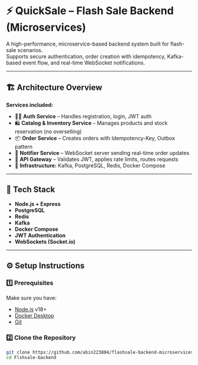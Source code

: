 # ⚡ QuickSale – Flash Sale Backend (Microservices)

A high-performance, microservice-based backend system built for flash-sale scenarios.  
Supports secure authentication, order creation with idempotency, Kafka-based event flow, and real-time WebSocket notifications.

---

## 🏗️ Architecture Overview

**Services included:**
- 🧑‍💻 **Auth Service** – Handles registration, login, JWT auth
- 🛍️ **Catalog & Inventory Service** – Manages products and stock reservation (no overselling)
- 📦 **Order Service** – Creates orders with Idempotency-Key, Outbox pattern
- 🔔 **Notifier Service** – WebSocket server sending real-time order updates
- 🚪 **API Gateway** – Validates JWT, applies rate limits, routes requests
- 🧱 **Infrastructure:** Kafka, PostgreSQL, Redis, Docker Compose

---

## 🧰 Tech Stack
- **Node.js + Express**
- **PostgreSQL**
- **Redis**
- **Kafka**
- **Docker Compose**
- **JWT Authentication**
- **WebSockets (Socket.io)**

---

## ⚙️ Setup Instructions

### 1️⃣ Prerequisites
Make sure you have:
- [Node.js](https://nodejs.org/en/) v18+
- [Docker Desktop](https://www.docker.com/products/docker-desktop/)
- [Git](https://git-scm.com/)

### 2️⃣ Clone the Repository
```bash
git clone https://github.com/abin223804/flashsale-backend-microservices-nodejs.git
cd Flshsale-backend
